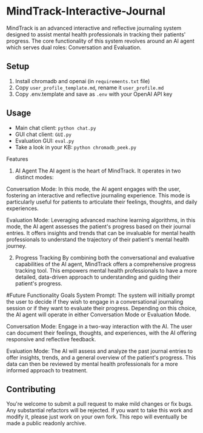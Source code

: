# MindTrack-Interactive-Journal

MindTrack is an advanced interactive and reflective journaling system designed to assist mental health professionals in tracking their patients' progress. The core functionality of this system revolves around an AI agent which serves dual roles: Conversation and Evaluation.

## Setup

1. Install chromadb and openai (in `requirements.txt` file)
2. Copy `user_profile_template.md`, rename it `user_profile.md`
3. Copy .env.template and save as `.env` with your OpenAI API key

## Usage

- Main chat client: `python chat.py`
- GUI chat client: `GUI.py`
- Evaluation GUI: `eval.py`
- Take a look in your KB: `python chromadb_peek.py`

Features
1. AI Agent
The AI agent is the heart of MindTrack. It operates in two distinct modes:

Conversation Mode: In this mode, the AI agent engages with the user, fostering an interactive and reflective journaling experience. This mode is particularly useful for patients to articulate their feelings, thoughts, and daily experiences.

Evaluation Mode: Leveraging advanced machine learning algorithms, in this mode, the AI agent assesses the patient's progress based on their journal entries. It offers insights and trends that can be invaluable for mental health professionals to understand the trajectory of their patient's mental health journey.

2. Progress Tracking
By combining both the conversational and evaluative capabilities of the AI agent, MindTrack offers a comprehensive progress tracking tool. This empowers mental health professionals to have a more detailed, data-driven approach to understanding and guiding their patient's progress.

#Future Functionality Goals 
System Prompt: The system will initially prompt the user to decide if they wish to engage in a conversational journaling session or if they want to evaluate their progress. Depending on this choice, the AI agent will operate in either Conversation Mode or Evaluation Mode.

Conversation Mode: Engage in a two-way interaction with the AI. The user can document their feelings, thoughts, and experiences, with the AI offering responsive and reflective feedback.

Evaluation Mode: The AI will assess and analyze the past journal entries to offer insights, trends, and a general overview of the patient's progress. This data can then be reviewed by mental health professionals for a more informed approach to treatment.

## Contributing

You're welcome to submit a pull request to make mild changes or fix bugs. Any substantial refactors will be rejected. If you want to take this work and modify it, please just work on your own fork. This repo will eventually be made a public readonly archive. 
